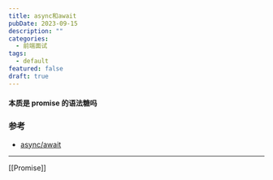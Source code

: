 ```yaml
---
title: async和await
pubDate: 2023-09-15
description: ""
categories:
  - 前端面试
tags:
  - default
featured: false
draft: true
---
```


#### 本质是 promise 的语法糖吗

### 参考

- [async/await](https://zh.javascript.info/async-await)

---

[[Promise]]
